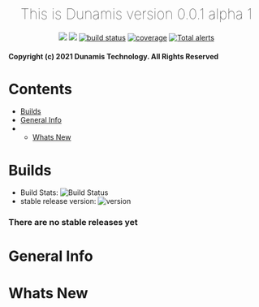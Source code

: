 <h1 align="center" style="font-weight:lighter;"> This is Dunamis version 0.0.1 alpha 1 </h1>

<p align="center">
    <a href="https://github.com/badges/shields/graphs/contributors" alt="Contributors">
        <img src="https://img.shields.io/github/contributors/Techpenguineer/Dunamis" /></a>
    <a href="#backers" alt="Backers on Open Collective">
    <a href="https://github.com/badges/shields/pulse" alt="Activity">
        <img src="https://img.shields.io/github/commit-activity/m/Techpenguineer/Dunamis" /></a>
    <a href="https://circleci.com/gh/Techpenguineer/Dunamis/tree/master">
        <img src="https://img.shields.io/circleci/project/github/badges/shields/master" alt="build status"></a>
    <a href="https://circleci.com/gh/badges/daily-tests">
    <a href="https://coveralls.io/github/badges/shields">
        <img src="https://img.shields.io/coveralls/github/badges/shields"
            alt="coverage"></a>
    <a href="https://lgtm.com/projects/g/badges/shields/alerts/">
        <img src="https://img.shields.io/lgtm/alerts/g/Techpenguineer/Dunamis"
            alt="Total alerts"/></a>
        
 #### Copyright (c) 2021 Dunamis Technology. All Rights Reserved
       
# Contents

- [Builds](#builds)
- [General Info](#general-info)
- - [Whats New](#whats-new)

# Builds
        
- Build Stats: ![Build Status](https://img.shields.io/circleci/project/github/TechPenguineer/Dunamis/main)
- stable release version: ![version](https://img.shields.io/badge/version-0.0.1-blue)
### There are no stable releases yet


# General Info

#  Whats New